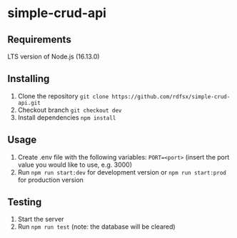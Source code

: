 # simple-crud-api

## Requirements
LTS version of Node.js (16.13.0)

## Installing
1. Clone the repository `git clone https://github.com/rdfsx/simple-crud-api.git`
2. Checkout branch `git checkout dev`
3. Install dependencies `npm install`

## Usage
1. Create .env file with the following variables: `PORT=<port>` (insert the port value you would like to use, e.g. 3000)
2. Run `npm run start:dev` for development version or `npm run start:prod` for production version

## Testing
1. Start the server
2. Run `npm run test` (note: the database will be cleared) 